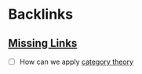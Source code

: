 
# Backlinks
## [Missing Links](<Missing Links.md>)
- [ ] How can we apply [category theory](<category theory.md>)

